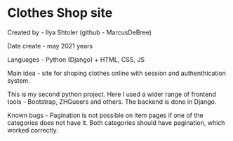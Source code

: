 # Clothes Shop site
Created by - Ilya Shtoler (github - MarcusDeBree)

Date create - may 2021 years

Languages - Python (Django) + HTML, CSS, JS

Main idea - site for shoping clothes online with session and authenthication system.

This is my second python project. Here I used a wider range of frontend tools - Bootstrap, ZHGueers and others. The backend is done in Django.

Known bugs - Pagination is not possible on item pages if one of the categories does not have it. Both categories should have pagination, which worked correctly.
